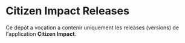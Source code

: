 # Citizen Impact Releases

Ce dépôt a vocation a contenir uniquement les releases (versions) de l'application **Citizen Impact**.
